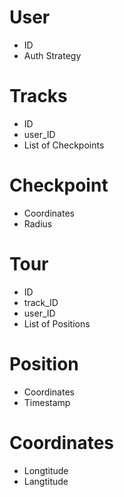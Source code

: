 # User
+ ID
+ Auth Strategy

# Tracks
+ ID
+ user_ID
+ List of Checkpoints

# Checkpoint
+ Coordinates
+ Radius

# Tour
+ ID
+ track_ID
+ user_ID
+ List of Positions

# Position
+ Coordinates
+ Timestamp

# Coordinates
+ Longtitude
+ Langtitude

